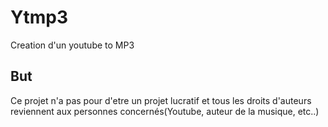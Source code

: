 # Ytmp3
Creation d'un youtube to MP3

## But

Ce projet n'a pas pour d'etre un projet lucratif et tous les droits d'auteurs reviennent aux personnes concernés(Youtube, auteur de la musique, etc..)